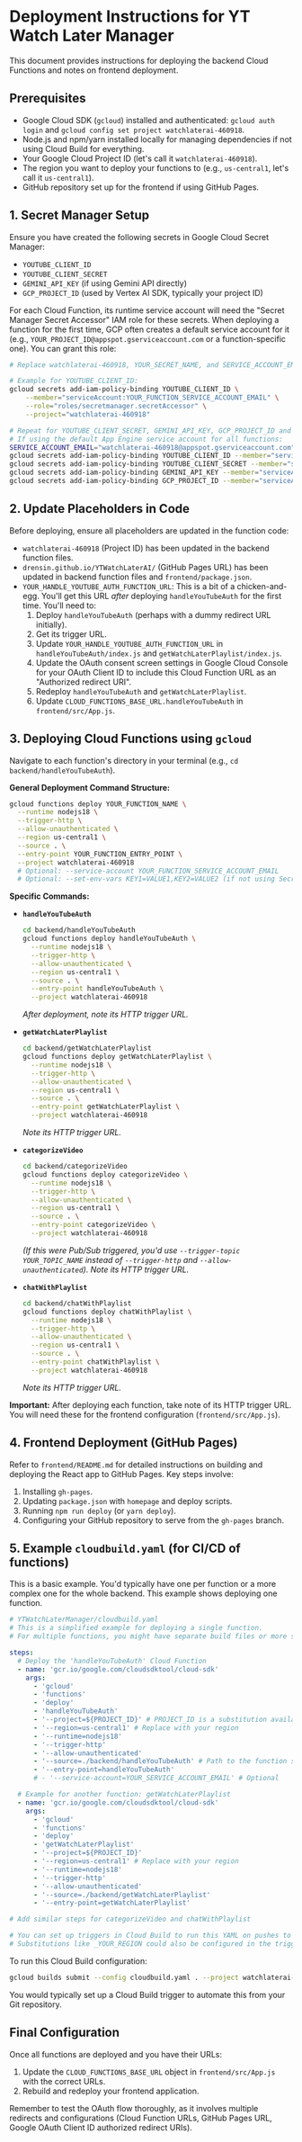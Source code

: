 # Deployment Instructions for YT Watch Later Manager

This document provides instructions for deploying the backend Cloud Functions and notes on frontend deployment.

## Prerequisites

*   Google Cloud SDK (`gcloud`) installed and authenticated: `gcloud auth login` and `gcloud config set project watchlaterai-460918`.
*   Node.js and npm/yarn installed locally for managing dependencies if not using Cloud Build for everything.
*   Your Google Cloud Project ID (let's call it `watchlaterai-460918`).
*   The region you want to deploy your functions to (e.g., `us-central1`, let's call it `us-central1`).
*   GitHub repository set up for the frontend if using GitHub Pages.

## 1. Secret Manager Setup

Ensure you have created the following secrets in Google Cloud Secret Manager:
*   `YOUTUBE_CLIENT_ID`
*   `YOUTUBE_CLIENT_SECRET`
*   `GEMINI_API_KEY` (if using Gemini API directly)
*   `GCP_PROJECT_ID` (used by Vertex AI SDK, typically your project ID)

For each Cloud Function, its runtime service account will need the "Secret Manager Secret Accessor" IAM role for these secrets.
When deploying a function for the first time, GCP often creates a default service account for it (e.g., `YOUR_PROJECT_ID@appspot.gserviceaccount.com` or a function-specific one). You can grant this role:

```bash
# Replace watchlaterai-460918, YOUR_SECRET_NAME, and SERVICE_ACCOUNT_EMAIL

# Example for YOUTUBE_CLIENT_ID:
gcloud secrets add-iam-policy-binding YOUTUBE_CLIENT_ID \
    --member="serviceAccount:YOUR_FUNCTION_SERVICE_ACCOUNT_EMAIL" \
    --role="roles/secretmanager.secretAccessor" \
    --project="watchlaterai-460918"

# Repeat for YOUTUBE_CLIENT_SECRET, GEMINI_API_KEY, GCP_PROJECT_ID and for each function's service account.
# If using the default App Engine service account for all functions:
SERVICE_ACCOUNT_EMAIL="watchlaterai-460918@appspot.gserviceaccount.com"
gcloud secrets add-iam-policy-binding YOUTUBE_CLIENT_ID --member="serviceAccount:${SERVICE_ACCOUNT_EMAIL}" --role="roles/secretmanager.secretAccessor" --project="watchlaterai-460918"
gcloud secrets add-iam-policy-binding YOUTUBE_CLIENT_SECRET --member="serviceAccount:${SERVICE_ACCOUNT_EMAIL}" --role="roles/secretmanager.secretAccessor" --project="watchlaterai-460918"
gcloud secrets add-iam-policy-binding GEMINI_API_KEY --member="serviceAccount:${SERVICE_ACCOUNT_EMAIL}" --role="roles/secretmanager.secretAccessor" --project="watchlaterai-460918"
gcloud secrets add-iam-policy-binding GCP_PROJECT_ID --member="serviceAccount:${SERVICE_ACCOUNT_EMAIL}" --role="roles/secretmanager.secretAccessor" --project="watchlaterai-460918"

```

## 2. Update Placeholders in Code

Before deploying, ensure all placeholders are updated in the function code:
*   `watchlaterai-460918` (Project ID) has been updated in the backend function files.
*   `drensin.github.io/YTWatchLaterAI/` (GitHub Pages URL) has been updated in backend function files and `frontend/package.json`.
*   `YOUR_HANDLE_YOUTUBE_AUTH_FUNCTION_URL`: This is a bit of a chicken-and-egg. You'll get this URL *after* deploying `handleYouTubeAuth` for the first time. You'll need to:
    1.  Deploy `handleYouTubeAuth` (perhaps with a dummy redirect URL initially).
    2.  Get its trigger URL.
    3.  Update `YOUR_HANDLE_YOUTUBE_AUTH_FUNCTION_URL` in `handleYouTubeAuth/index.js` and `getWatchLaterPlaylist/index.js`.
    4.  Update the OAuth consent screen settings in Google Cloud Console for your OAuth Client ID to include this Cloud Function URL as an "Authorized redirect URI".
    5.  Redeploy `handleYouTubeAuth` and `getWatchLaterPlaylist`.
    6.  Update `CLOUD_FUNCTIONS_BASE_URL.handleYouTubeAuth` in `frontend/src/App.js`.


## 3. Deploying Cloud Functions using `gcloud`

Navigate to each function's directory in your terminal (e.g., `cd backend/handleYouTubeAuth`).

**General Deployment Command Structure:**

```bash
gcloud functions deploy YOUR_FUNCTION_NAME \
  --runtime nodejs18 \
  --trigger-http \
  --allow-unauthenticated \
  --region us-central1 \
  --source . \
  --entry-point YOUR_FUNCTION_ENTRY_POINT \
  --project watchlaterai-460918
  # Optional: --service-account YOUR_FUNCTION_SERVICE_ACCOUNT_EMAIL
  # Optional: --set-env-vars KEY1=VALUE1,KEY2=VALUE2 (if not using Secret Manager for some configs)
```

**Specific Commands:**

*   **`handleYouTubeAuth`**
    ```bash
    cd backend/handleYouTubeAuth
    gcloud functions deploy handleYouTubeAuth \
      --runtime nodejs18 \
      --trigger-http \
      --allow-unauthenticated \
      --region us-central1 \
      --source . \
      --entry-point handleYouTubeAuth \
      --project watchlaterai-460918
    ```
    *After deployment, note its HTTP trigger URL.*

*   **`getWatchLaterPlaylist`**
    ```bash
    cd backend/getWatchLaterPlaylist
    gcloud functions deploy getWatchLaterPlaylist \
      --runtime nodejs18 \
      --trigger-http \
      --allow-unauthenticated \
      --region us-central1 \
      --source . \
      --entry-point getWatchLaterPlaylist \
      --project watchlaterai-460918
    ```
    *Note its HTTP trigger URL.*

*   **`categorizeVideo`**
    ```bash
    cd backend/categorizeVideo
    gcloud functions deploy categorizeVideo \
      --runtime nodejs18 \
      --trigger-http \
      --allow-unauthenticated \
      --region us-central1 \
      --source . \
      --entry-point categorizeVideo \
      --project watchlaterai-460918
    ```
    *(If this were Pub/Sub triggered, you'd use `--trigger-topic YOUR_TOPIC_NAME` instead of `--trigger-http` and `--allow-unauthenticated`)*.
    *Note its HTTP trigger URL.*

*   **`chatWithPlaylist`**
    ```bash
    cd backend/chatWithPlaylist
    gcloud functions deploy chatWithPlaylist \
      --runtime nodejs18 \
      --trigger-http \
      --allow-unauthenticated \
      --region us-central1 \
      --source . \
      --entry-point chatWithPlaylist \
      --project watchlaterai-460918
    ```
    *Note its HTTP trigger URL.*

**Important:** After deploying each function, take note of its HTTP trigger URL. You will need these for the frontend configuration (`frontend/src/App.js`).

## 4. Frontend Deployment (GitHub Pages)

Refer to `frontend/README.md` for detailed instructions on building and deploying the React app to GitHub Pages.
Key steps involve:
1.  Installing `gh-pages`.
2.  Updating `package.json` with `homepage` and deploy scripts.
3.  Running `npm run deploy` (or `yarn deploy`).
4.  Configuring your GitHub repository to serve from the `gh-pages` branch.

## 5. Example `cloudbuild.yaml` (for CI/CD of functions)

This is a basic example. You'd typically have one per function or a more complex one for the whole backend. This example shows deploying one function.

```yaml
# YTWatchLaterManager/cloudbuild.yaml
# This is a simplified example for deploying a single function.
# For multiple functions, you might have separate build files or more steps.

steps:
  # Deploy the 'handleYouTubeAuth' Cloud Function
  - name: 'gcr.io/google.com/cloudsdktool/cloud-sdk'
    args:
      - 'gcloud'
      - 'functions'
      - 'deploy'
      - 'handleYouTubeAuth'
      - '--project=${PROJECT_ID}' # PROJECT_ID is a substitution available in Cloud Build
      - '--region=us-central1' # Replace with your region
      - '--runtime=nodejs18'
      - '--trigger-http'
      - '--allow-unauthenticated'
      - '--source=./backend/handleYouTubeAuth' # Path to the function source
      - '--entry-point=handleYouTubeAuth'
      # - '--service-account=YOUR_SERVICE_ACCOUNT_EMAIL' # Optional

  # Example for another function: getWatchLaterPlaylist
  - name: 'gcr.io/google.com/cloudsdktool/cloud-sdk'
    args:
      - 'gcloud'
      - 'functions'
      - 'deploy'
      - 'getWatchLaterPlaylist'
      - '--project=${PROJECT_ID}'
      - '--region=us-central1' # Replace with your region
      - '--runtime=nodejs18'
      - '--trigger-http'
      - '--allow-unauthenticated'
      - '--source=./backend/getWatchLaterPlaylist'
      - '--entry-point=getWatchLaterPlaylist'

# Add similar steps for categorizeVideo and chatWithPlaylist

# You can set up triggers in Cloud Build to run this YAML on pushes to your repository.
# Substitutions like _YOUR_REGION could also be configured in the trigger.
```

To run this Cloud Build configuration:
```bash
gcloud builds submit --config cloudbuild.yaml . --project watchlaterai-460918
```
You would typically set up a Cloud Build trigger to automate this from your Git repository.

## Final Configuration

Once all functions are deployed and you have their URLs:
1.  Update the `CLOUD_FUNCTIONS_BASE_URL` object in `frontend/src/App.js` with the correct URLs.
2.  Rebuild and redeploy your frontend application.

Remember to test the OAuth flow thoroughly, as it involves multiple redirects and configurations (Cloud Function URLs, GitHub Pages URL, Google OAuth Client ID authorized redirect URIs).
